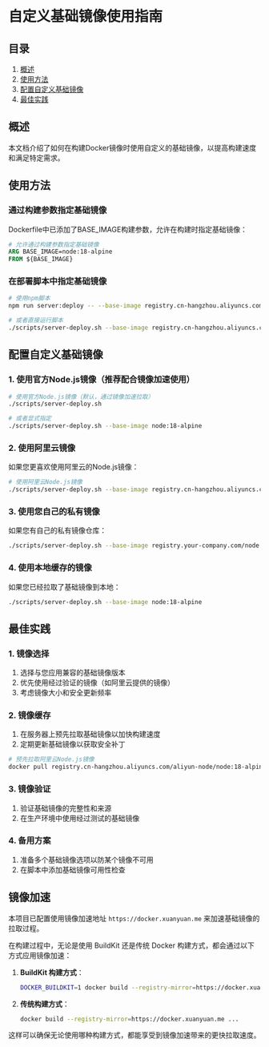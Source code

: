 # 自定义基础镜像使用指南

## 目录

1. [概述](#概述)
2. [使用方法](#使用方法)
3. [配置自定义基础镜像](#配置自定义基础镜像)
4. [最佳实践](#最佳实践)

## 概述

本文档介绍了如何在构建Docker镜像时使用自定义的基础镜像，以提高构建速度和满足特定需求。

## 使用方法

### 通过构建参数指定基础镜像

Dockerfile中已添加了BASE_IMAGE构建参数，允许在构建时指定基础镜像：

```dockerfile
# 允许通过构建参数指定基础镜像
ARG BASE_IMAGE=node:18-alpine
FROM ${BASE_IMAGE}
```

### 在部署脚本中指定基础镜像

```bash
# 使用npm脚本
npm run server:deploy -- --base-image registry.cn-hangzhou.aliyuncs.com/your-namespace/node:18-alpine

# 或者直接运行脚本
./scripts/server-deploy.sh --base-image registry.cn-hangzhou.aliyuncs.com/your-namespace/node:18-alpine
```

## 配置自定义基础镜像

### 1. 使用官方Node.js镜像（推荐配合镜像加速使用）

```bash
# 使用官方Node.js镜像（默认，通过镜像加速拉取）
./scripts/server-deploy.sh

# 或者显式指定
./scripts/server-deploy.sh --base-image node:18-alpine
```

### 2. 使用阿里云镜像

如果您更喜欢使用阿里云的Node.js镜像：

```bash
# 使用阿里云Node.js镜像
./scripts/server-deploy.sh --base-image registry.cn-hangzhou.aliyuncs.com/aliyun-node/node:18-alpine
```

### 3. 使用您自己的私有镜像

如果您有自己的私有镜像仓库：

```bash
./scripts/server-deploy.sh --base-image registry.your-company.com/node:18-alpine
```

### 4. 使用本地缓存的镜像

如果您已经拉取了基础镜像到本地：

```bash
./scripts/server-deploy.sh --base-image node:18-alpine
```

## 最佳实践

### 1. 镜像选择

1. 选择与您应用兼容的基础镜像版本
2. 优先使用经过验证的镜像（如阿里云提供的镜像）
3. 考虑镜像大小和安全更新频率

### 2. 镜像缓存

1. 在服务器上预先拉取基础镜像以加快构建速度
2. 定期更新基础镜像以获取安全补丁

```bash
# 预先拉取阿里云Node.js镜像
docker pull registry.cn-hangzhou.aliyuncs.com/aliyun-node/node:18-alpine
```

### 3. 镜像验证

1. 验证基础镜像的完整性和来源
2. 在生产环境中使用经过测试的基础镜像

### 4. 备用方案

1. 准备多个基础镜像选项以防某个镜像不可用
2. 在脚本中添加基础镜像可用性检查

## 镜像加速

本项目已配置使用镜像加速地址 `https://docker.xuanyuan.me` 来加速基础镜像的拉取过程。

在构建过程中，无论是使用 BuildKit 还是传统 Docker 构建方式，都会通过以下方式应用镜像加速：

1. **BuildKit 构建方式**：
   ```bash
   DOCKER_BUILDKIT=1 docker build --registry-mirror=https://docker.xuanyuan.me ...
   ```

2. **传统构建方式**：
   ```bash
   docker build --registry-mirror=https://docker.xuanyuan.me ...
   ```

这样可以确保无论使用哪种构建方式，都能享受到镜像加速带来的更快拉取速度。
